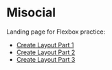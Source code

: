 # Misocial

Landing page for Flexbox practice:

* [Create Layout Part 1](https://www.youtube.com/watch?v=yK7WEt-CdhI)
* [Create Layout Part 2](https://www.youtube.com/watch?v=t703rRKZR5U)
* [Create Layout Part 3](https://www.youtube.com/watch?v=4g3Yd0YtPhg)
